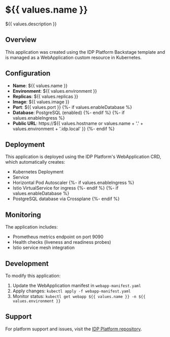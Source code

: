 # ${{ values.name }}

${{ values.description }}

## Overview

This application was created using the IDP Platform Backstage template and is managed as a WebApplication custom resource in Kubernetes.

## Configuration

- **Name**: ${{ values.name }}
- **Environment**: ${{ values.environment }}
- **Replicas**: ${{ values.replicas }}
- **Image**: ${{ values.image }}
- **Port**: ${{ values.port }}
{%- if values.enableDatabase %}
- **Database**: PostgreSQL (enabled)
{%- endif %}
{%- if values.enableIngress %}
- **Public URL**: https://${{ values.hostname or values.name + '.' + values.environment + '.idp.local' }}
{%- endif %}

## Deployment

This application is deployed using the IDP Platform's WebApplication CRD, which automatically creates:

- Kubernetes Deployment
- Service
- Horizontal Pod Autoscaler
{%- if values.enableIngress %}
- Istio VirtualService for ingress
{%- endif %}
{%- if values.enableDatabase %}
- PostgreSQL database via Crossplane
{%- endif %}

## Monitoring

The application includes:
- Prometheus metrics endpoint on port 9090
- Health checks (liveness and readiness probes)
- Istio service mesh integration

## Development

To modify this application:

1. Update the WebApplication manifest in `webapp-manifest.yaml`
2. Apply changes: `kubectl apply -f webapp-manifest.yaml`
3. Monitor status: `kubectl get webapp ${{ values.name }} -n ${{ values.environment }}`

## Support

For platform support and issues, visit the [IDP Platform repository](https://github.com/your-org/idp-platform/issues).